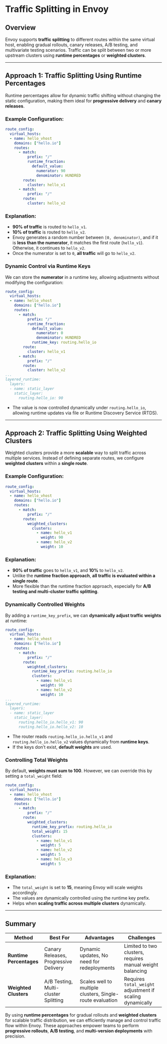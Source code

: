 # Traffic Splitting in Envoy

## Overview
Envoy supports **traffic splitting** to different routes within the same virtual host, enabling gradual rollouts, canary releases, A/B testing, and multivariate testing scenarios. Traffic can be split between two or more upstream clusters using **runtime percentages** or **weighted clusters**.

---
## Approach 1: Traffic Splitting Using Runtime Percentages
Runtime percentages allow for dynamic traffic shifting without changing the static configuration, making them ideal for **progressive delivery** and **canary releases**.

### Example Configuration:
```yaml
route_config:
  virtual_hosts:
  - name: hello_vhost
    domains: ["hello.io"]
    routes:
      - match:
          prefix: "/"
          runtime_fraction:
            default_value:
              numerator: 90
              denominator: HUNDRED
        route:
          cluster: hello_v1
      - match:
          prefix: "/"
        route:
          cluster: hello_v2
```
### Explanation:
- **90% of traffic** is routed to `hello_v1`.
- **10% of traffic** is routed to `hello_v2`.
- Envoy generates a random number between `[0, denominator)`, and if it is **less than the numerator**, it matches the first route (`hello_v1`). Otherwise, it continues to `hello_v2`.
- Once the numerator is set to `0`, **all traffic** will go to `hello_v2`.

### Dynamic Control via Runtime Keys
We can store the **numerator** in a runtime key, allowing adjustments without modifying the configuration:
```yaml
route_config:
  virtual_hosts:
  - name: hello_vhost
    domains: ["hello.io"]
    routes:
      - match:
          prefix: "/"
          runtime_fraction:
            default_value:
              numerator: 0
              denominator: HUNDRED
            runtime_key: routing.hello_io
        route:
          cluster: hello_v1
      - match:
          prefix: "/"
        route:
          cluster: hello_v2
...
layered_runtime:
  layers:
  - name: static_layer
    static_layer:
      routing.hello_io: 90
```
- The value is now controlled dynamically under `routing.hello_io`, allowing runtime updates via file or Runtime Discovery Service (RTDS).

---
## Approach 2: Traffic Splitting Using Weighted Clusters
Weighted clusters provide a more **scalable** way to split traffic across multiple services. Instead of defining separate routes, we configure **weighted clusters** within a **single route**.

### Example Configuration:
```yaml
route_config:
  virtual_hosts:
  - name: hello_vhost
    domains: ["hello.io"]
    routes:
      - match:
          prefix: "/"
        route:
          weighted_clusters:
            clusters:
              - name: hello_v1
                weight: 90
              - name: hello_v2
                weight: 10
```
### Explanation:
- **90% of traffic** goes to `hello_v1`, and **10%** to `hello_v2`.
- Unlike the **runtime fraction approach**, **all traffic is evaluated within a single route**.
- More flexible than the runtime fraction approach, especially for **A/B testing and multi-cluster traffic splitting**.

### Dynamically Controlled Weights
By adding a `runtime_key_prefix`, we can **dynamically adjust traffic weights** at runtime:
```yaml
route_config:
  virtual_hosts:
  - name: hello_vhost
    domains: ["hello.io"]
    routes:
      - match:
          prefix: "/"
        route:
          weighted_clusters:
            runtime_key_prefix: routing.hello_io
            clusters:
              - name: hello_v1
                weight: 90
              - name: hello_v2
                weight: 10
...
layered_runtime:
  layers:
  - name: static_layer
    static_layer:
      routing.hello_io.hello_v1: 90
      routing.hello_io.hello_v2: 10
```
- The router reads `routing.hello_io.hello_v1` and `routing.hello_io.hello_v2` values dynamically from **runtime keys**.
- If the keys don’t exist, **default weights** are used.

### Controlling Total Weights
By default, **weights must sum to 100**. However, we can override this by setting a `total_weight` field:
```yaml
route_config:
  virtual_hosts:
  - name: hello_vhost
    domains: ["hello.io"]
    routes:
      - match:
          prefix: "/"
        route:
          weighted_clusters:
            runtime_key_prefix: routing.hello_io
            total_weight: 15
            clusters:
              - name: hello_v1
                weight: 5
              - name: hello_v2
                weight: 5
              - name: hello_v3
                weight: 5
```
### Explanation:
- The `total_weight` is set to **15**, meaning Envoy will scale weights accordingly.
- The values are dynamically controlled using the runtime key prefix.
- Helps when **scaling traffic across multiple clusters** dynamically.

---
## Summary
| **Method** | **Best For** | **Advantages** | **Challenges** |
|------------|-------------|----------------|---------------|
| **Runtime Percentages** | Canary Releases, Progressive Delivery | Dynamic updates, No need for redeployments | Limited to two clusters, requires manual weight balancing |
| **Weighted Clusters** | A/B Testing, Multi-cluster Splitting | Scales well to multiple clusters, Single-route evaluation | Requires `total_weight` adjustment if scaling dynamically |

By using **runtime percentages** for gradual rollouts and **weighted clusters** for scalable traffic distribution, we can efficiently manage and control traffic flow within Envoy. These approaches empower teams to perform **progressive rollouts**, **A/B testing**, and **multi-version deployments** with precision.